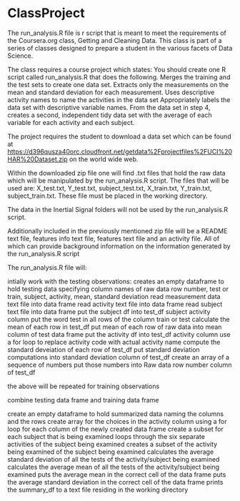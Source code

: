 # ClassProject

The run_analysis.R file is r script that is meant to meet the requirements of the Coursera.org
class, Getting and Cleaning Data.  This class is part of a series of classes designed to prepare a student in the various 
facets of Data Science.

The class requires a course project which states:
You should create one R script called run_analysis.R that does the following. 
Merges the training and the test sets to create one data set.
Extracts only the measurements on the mean and standard deviation for each measurement. 
Uses descriptive activity names to name the activities in the data set
Appropriately labels the data set with descriptive variable names. 
From the data set in step 4, creates a second, independent tidy data set with the 
average of each variable for each activity and each subject.

The project requires the student to download a data set which can be found at
https://d396qusza40orc.cloudfront.net/getdata%2Fprojectfiles%2FUCI%20HAR%20Dataset.zip
on the world wide web.

Within the downloaded zip file one will find .txt files that hold the raw data which will be manipulated by the 
run_analysis.R script.  The files that will be used are: X_test.txt, Y_test.txt, subject_test.txt, X_train.txt, 
Y_train.txt, subject_train.txt. These file must be placed in the working directory.

The data in the Inertial Signal folders will not be used by the run_analysis.R script.

Additionally included in the previously mentioned zip file will be a README text file, features info text file, 
features text file and an activity file.  All of which can provide background information on the information 
generated by the run_analysis.R script

The run_analysis.R file will:

intially work with the testing observations:
creates an empty dataframe to hold testing data specifying column names of
raw data row number, test or train, subject, activity, mean, standard deviation
read measurement data text file into data frame
read activity text file into data frame
read subject text file into data frame
put the subject df into test_df subject activity column
put the word test in all rows of the column train or test
calculate the mean of each row in test_df
put mean of each row of raw data into mean column of test data frame
put the activity df into test_df activity column
use a for loop to replace activity code with actual activity name
compute the standard deveiation of each row of test_df
put standard deviation computations into standard deviation column of test_df
create an array of a sequence of numbers
put those numbers into Raw data row number column of test_df

the above will be repeated for training observations

combine testing data frame and training data frame

create an empty dataframe to hold summarized data naming the columns and the rows
create array for the choices in the activity column
using a for loop for each column of the newly created data frame
create a subset for each subject that is being examined
loops through the six separate activities of the subject being examined
creates a subset of the activity being examined of the subject being examined
calculates the average standard deviation of all the tests of the activity/subject being examined
calculates the average mean of all the tests of the activity/subject being examined
puts the average mean in the correct cell of the data frame
puts the average standard deviation in the correct cell of the data frame
prints the summary_df to a text file residing in the working directory
